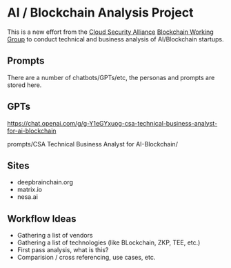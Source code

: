 # AI / Blockchain Analysis Project

This is a new effort from the [Cloud Security Alliance](https://cloudsecurityalliance.org/) 
[Blockchain Working Group](https://cloudsecurityalliance.org/research/working-groups/blockchain) to conduct technical and business analysis of AI/Blockchain startups.

## Prompts

There are a number of chatbots/GPTs/etc, the personas and prompts are stored here.

## GPTs

https://chat.openai.com/g/g-Y1eGYxuog-csa-technical-business-analyst-for-ai-blockchain

prompts/CSA Technical Business Analyst for AI-Blockchain/

## Sites

* deepbrainchain.org
* matrix.io
* nesa.ai

## Workflow Ideas

* Gathering a list of vendors
* Gathering a list of technologies (like BLockchain, ZKP, TEE, etc.)
* First pass analysis, what is this?
* Comparision / cross referencing, use cases, etc.
